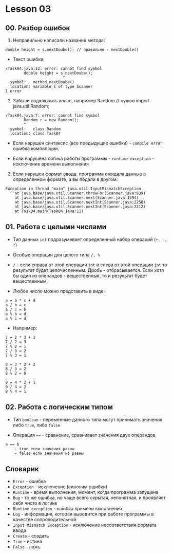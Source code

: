 # Lesson 03

## 00. Разбор ошибок 

1. Неправильно написали название метода:

```
double height = s.nextDoube(); // правильно - nextDouble()
```

* Текст ошибки:

```
/Task04.java:12: error: cannot find symbol
        double height = s.nextDoube();
                         ^
  symbol:   method nextDoube()
  location: variable s of type Scanner
1 error
```

2. Забыли подключить класс, например Random // нужно import java.util.Random;

```
/Task04.java:7: error: cannot find symbol
        Random r = new Random();
        ^
  symbol:   class Random
  location: class Task04
```

* Если нарушен синтаксис (все предыдущие ошибки) - `compile error` ошибка компиляции.

* Если нарушена логика работы программы - `runtime exception` - исключение времени выполнения

3. Если нарушен формат ввода, программа ожидала данные в определенном формате, а вы подали в другом:

```
Exception in thread "main" java.util.InputMismatchException
    at java.base/java.util.Scanner.throwFor(Scanner.java:939)
    at java.base/java.util.Scanner.next(Scanner.java:1594)
    at java.base/java.util.Scanner.nextInt(Scanner.java:2258)
    at java.base/java.util.Scanner.nextInt(Scanner.java:2212)
    at Task04.main(Task04.java:11)
```

## 01. Работа с целыми числами

* Тип данных `int` подразумевает определенный набор операций (`+, -, *`)

* Особые операции для целого типа `/, %`

* `/` - если справа от этой операции `int` и слева от этой операции `int` то результат будет целочисленным. Дробь - отбрасывается. Если хотя бы один из операндов - вещественный, то и результат будет вещественным.

* Любое число можно представить в виде:

```
a = b * c + d
a / b = c
a / c = b
a % b = d
a % c = d
```

* Например:

```
7 = 2 * 3 + 1
7 / 2 = 3
7 % 2 = 1
7 / 3 = 2
7 % 3 = 1

8 = 3 * 2 + 2
8 / 3 = 2
8 % 2 = 0

9 = 4 * 2 + 1
9 / 4 = 2
9 % 4 = 1
```

## 02. Работа с логическим типом

* Тип `boolean` - переменные данного типа могут принимать значения либо `true`, либо `false`

* Операция `==` - сравнение, сравнивает значения двух операндов. 

```
a == b
    - true если значения равны
    - false если значения не равны
```

## Словарик

* `Error` - ошибка
* `Exception` - исключение (синоним ошибки)
* `Runtime` - время выполнения, момент, когда программа запущена
* `Bug` - то же ошибка, но чаще всего скрытая, непонятная, и проявляет себя чисто в логике
* `Runtime exception` - ошибка времени выполнения
* `Log` - информация, которая выводится при работе программы в качестве сопроводительной
* `Input Mismatch Exception` - исключение несоответствия формата ввода 
* `Create` - создать
* `True` - истина
* `False` - ложь